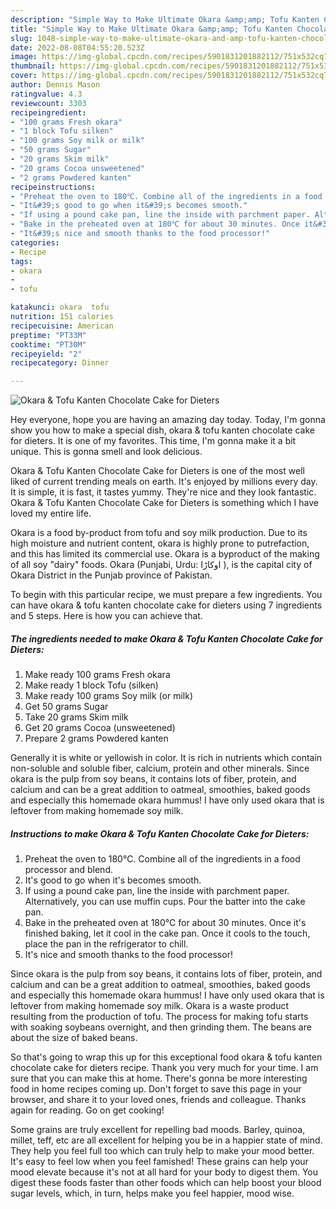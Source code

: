 ```yaml
---
description: "Simple Way to Make Ultimate Okara &amp;amp; Tofu Kanten Chocolate Cake for Dieters"
title: "Simple Way to Make Ultimate Okara &amp;amp; Tofu Kanten Chocolate Cake for Dieters"
slug: 1048-simple-way-to-make-ultimate-okara-and-amp-tofu-kanten-chocolate-cake-for-dieters
date: 2022-08-08T04:55:20.523Z
image: https://img-global.cpcdn.com/recipes/5901831201882112/751x532cq70/okara-tofu-kanten-chocolate-cake-for-dieters-recipe-main-photo.jpg
thumbnail: https://img-global.cpcdn.com/recipes/5901831201882112/751x532cq70/okara-tofu-kanten-chocolate-cake-for-dieters-recipe-main-photo.jpg
cover: https://img-global.cpcdn.com/recipes/5901831201882112/751x532cq70/okara-tofu-kanten-chocolate-cake-for-dieters-recipe-main-photo.jpg
author: Dennis Mason
ratingvalue: 4.3
reviewcount: 3303
recipeingredient:
- "100 grams Fresh okara"
- "1 block Tofu silken"
- "100 grams Soy milk or milk"
- "50 grams Sugar"
- "20 grams Skim milk"
- "20 grams Cocoa unsweetened"
- "2 grams Powdered kanten"
recipeinstructions:
- "Preheat the oven to 180℃. Combine all of the ingredients in a food processor and blend."
- "It&#39;s good to go when it&#39;s becomes smooth."
- "If using a pound cake pan, line the inside with parchment paper. Alternatively, you can use muffin cups. Pour the batter into the cake pan."
- "Bake in the preheated oven at 180℃ for about 30 minutes. Once it&#39;s finished baking, let it cool in the cake pan. Once it cools to the touch, place the pan in the refrigerator to chill."
- "It&#39;s nice and smooth thanks to the food processor!"
categories:
- Recipe
tags:
- okara
- 
- tofu

katakunci: okara  tofu 
nutrition: 151 calories
recipecuisine: American
preptime: "PT33M"
cooktime: "PT30M"
recipeyield: "2"
recipecategory: Dinner

---
```



![Okara &amp; Tofu Kanten Chocolate Cake for Dieters](https://img-global.cpcdn.com/recipes/5901831201882112/751x532cq70/okara-tofu-kanten-chocolate-cake-for-dieters-recipe-main-photo.jpg)

Hey everyone, hope you are having an amazing day today. Today, I'm gonna show you how to make a special dish, okara &amp; tofu kanten chocolate cake for dieters. It is one of my favorites. This time, I'm gonna make it a bit unique. This is gonna smell and look delicious.

Okara &amp; Tofu Kanten Chocolate Cake for Dieters is one of the most well liked of current trending meals on earth. It's enjoyed by millions every day. It is simple, it is fast, it tastes yummy. They're nice and they look fantastic. Okara &amp; Tofu Kanten Chocolate Cake for Dieters is something which I have loved my entire life.

Okara is a food by-product from tofu and soy milk production. Due to its high moisture and nutrient content, okara is highly prone to putrefaction, and this has limited its commercial use. Okara is a byproduct of the making of all soy &#34;dairy&#34; foods. Okara (Punjabi, Urdu: اوکاڑا ‎), is the capital city of Okara District in the Punjab province of Pakistan.


To begin with this particular recipe, we must prepare a few ingredients. You can have okara &amp; tofu kanten chocolate cake for dieters using 7 ingredients and 5 steps. Here is how you can achieve that.

<!--inarticleads1-->

##### The ingredients needed to make Okara &amp; Tofu Kanten Chocolate Cake for Dieters:

1. Make ready 100 grams Fresh okara
1. Make ready 1 block Tofu (silken)
1. Make ready 100 grams Soy milk (or milk)
1. Get 50 grams Sugar
1. Take 20 grams Skim milk
1. Get 20 grams Cocoa (unsweetened)
1. Prepare 2 grams Powdered kanten


Generally it is white or yellowish in color. It is rich in nutrients which contain non-soluble and soluble fiber, calcium, protein and other minerals. Since okara is the pulp from soy beans, it contains lots of fiber, protein, and calcium and can be a great addition to oatmeal, smoothies, baked goods and especially this homemade okara hummus! I have only used okara that is leftover from making homemade soy milk. 

<!--inarticleads2-->

##### Instructions to make Okara &amp; Tofu Kanten Chocolate Cake for Dieters:

1. Preheat the oven to 180℃. Combine all of the ingredients in a food processor and blend.
1. It&#39;s good to go when it&#39;s becomes smooth.
1. If using a pound cake pan, line the inside with parchment paper. Alternatively, you can use muffin cups. Pour the batter into the cake pan.
1. Bake in the preheated oven at 180℃ for about 30 minutes. Once it&#39;s finished baking, let it cool in the cake pan. Once it cools to the touch, place the pan in the refrigerator to chill.
1. It&#39;s nice and smooth thanks to the food processor!


Since okara is the pulp from soy beans, it contains lots of fiber, protein, and calcium and can be a great addition to oatmeal, smoothies, baked goods and especially this homemade okara hummus! I have only used okara that is leftover from making homemade soy milk. Okara is a waste product resulting from the production of tofu. The process for making tofu starts with soaking soybeans overnight, and then grinding them. The beans are about the size of baked beans. 

So that's going to wrap this up for this exceptional food okara &amp; tofu kanten chocolate cake for dieters recipe. Thank you very much for your time. I am sure that you can make this at home. There's gonna be more interesting food in home recipes coming up. Don't forget to save this page in your browser, and share it to your loved ones, friends and colleague. Thanks again for reading. Go on get cooking!

Some grains are truly excellent for repelling bad moods. Barley, quinoa, millet, teff, etc are all excellent for helping you be in a happier state of mind. They help you feel full too which can truly help to make your mood better. It's easy to feel low when you feel famished! These grains can help your mood elevate because it's not at all hard for your body to digest them. You digest these foods faster than other foods which can help boost your blood sugar levels, which, in turn, helps make you feel happier, mood wise.
